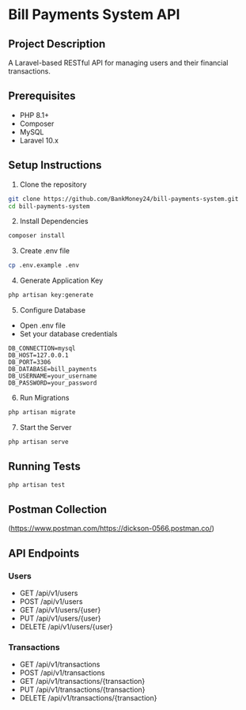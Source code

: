 # Bill Payments System API

## Project Description
A Laravel-based RESTful API for managing users and their financial transactions.

## Prerequisites
- PHP 8.1+
- Composer
- MySQL
- Laravel 10.x

## Setup Instructions

1. Clone the repository
```bash
git clone https://github.com/BankMoney24/bill-payments-system.git
cd bill-payments-system
```

2. Install Dependencies
```bash
composer install
```

3. Create .env file
```bash
cp .env.example .env
```

4. Generate Application Key
```bash
php artisan key:generate
```

5. Configure Database
- Open .env file
- Set your database credentials
```
DB_CONNECTION=mysql
DB_HOST=127.0.0.1
DB_PORT=3306
DB_DATABASE=bill_payments
DB_USERNAME=your_username
DB_PASSWORD=your_password
```

6. Run Migrations
```bash
php artisan migrate
```

7. Start the Server
```bash
php artisan serve
```

## Running Tests
```bash
php artisan test
```

## Postman Collection
(https://www.postman.com/https://dickson-0566.postman.co/)

## API Endpoints

### Users
- GET /api/v1/users
- POST /api/v1/users
- GET /api/v1/users/{user}
- PUT /api/v1/users/{user}
- DELETE /api/v1/users/{user}

### Transactions
- GET /api/v1/transactions
- POST /api/v1/transactions
- GET /api/v1/transactions/{transaction}
- PUT /api/v1/transactions/{transaction}
- DELETE /api/v1/transactions/{transaction}
